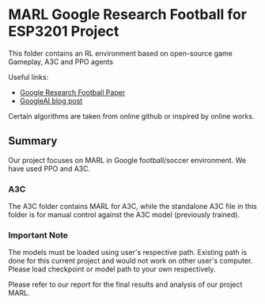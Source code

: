 # MARL Google Research Football for ESP3201 Project

This folder contains an RL environment based on open-source game Gameplay, A3C and PPO agents 


Useful links:

* [Google Research Football Paper](https://arxiv.org/abs/1907.11180)
* [GoogleAI blog post](https://ai.googleblog.com/2019/06/introducing-google-research-football.html)



Certain algorithms are taken from online github or inspired by online works.


## Summary
Our project focuses on MARL in Google football/soccer environment. We have used PPO and A3C.

### A3C

The A3C folder contains MARL for A3C, while the standalone A3C file in this folder is for manual control against the A3C model (previously trained).

### Important Note

The models must be loaded using user's respective path. Existing path is done for this current project  and would not work on other user's computer. Please load checkpoint or model path to your own respectively.

Please refer to our report for the final results and analysis of our project MARL.


